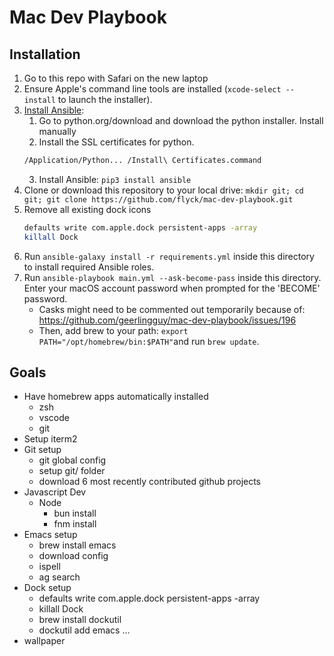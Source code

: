 # Mac Dev Playbook

## Installation

  1. Go to this repo with Safari on the new laptop
  1. Ensure Apple's command line tools are installed (`xcode-select --install` to launch the installer).
  2. [Install Ansible](https://docs.ansible.com/ansible/latest/installation_guide/index.html):
     1. Go to python.org/download and download the python installer. Install manually
     2. Install the SSL certificates for python.
     ```sh
     /Application/Python... /Install\ Certificates.command
     ```
     3. Install Ansible: `pip3 install ansible`
  3. Clone or download this repository to your local drive:
     `mkdir git; cd git; git clone https://github.com/flyck/mac-dev-playbook.git`
  3. Remove all existing dock icons
     ```sh
     defaults write com.apple.dock persistent-apps -array
     killall Dock
     ```
  4. Run `ansible-galaxy install -r requirements.yml` inside this directory to install required Ansible roles.
  5. Run `ansible-playbook main.yml --ask-become-pass` inside this directory. Enter your macOS
     account password when prompted for the 'BECOME' password.
     - Casks might need to be commented out temporarily because of:
       https://github.com/geerlingguy/mac-dev-playbook/issues/196
     - Then, add brew to your path: `export PATH="/opt/homebrew/bin:$PATH"`and run `brew update`.

## Goals

- Have homebrew apps automatically installed
  - zsh
  - vscode
  - git
- Setup iterm2
- Git setup
  - git global config
  - setup git/ folder
  - download 6 most recently contributed github projects
- Javascript Dev
  - Node
    - bun install
    - fnm install
- Emacs setup
  - brew install emacs
  - download config
  - ispell
  - ag search
- Dock setup
  - defaults write com.apple.dock persistent-apps -array
  - killall Dock
  - brew install dockutil
  - dockutil add emacs ...
- wallpaper
